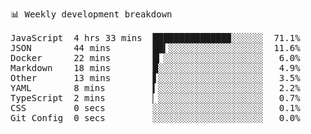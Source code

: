 <pre>

📊 Weekly development breakdown

JavaScript  4 hrs 33 mins  ██████████████▉░░░░░░  71.1%
JSON        44 mins        ██▍░░░░░░░░░░░░░░░░░░  11.6%
Docker      22 mins        █▎░░░░░░░░░░░░░░░░░░░   6.0%
Markdown    18 mins        █░░░░░░░░░░░░░░░░░░░░   4.9%
Other       13 mins        ▋░░░░░░░░░░░░░░░░░░░░   3.5%
YAML        8 mins         ▍░░░░░░░░░░░░░░░░░░░░   2.2%
TypeScript  2 mins         ▏░░░░░░░░░░░░░░░░░░░░   0.7%
CSS         0 secs         ░░░░░░░░░░░░░░░░░░░░░   0.1%
Git Config  0 secs         ░░░░░░░░░░░░░░░░░░░░░   0.0%
</pre>